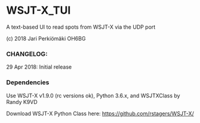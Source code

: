 # WSJT-X_TUI
A text-based UI to read spots from WSJT-X via the UDP port

(c) 2018 Jari Perkiömäki OH6BG


### CHANGELOG:

29 Apr 2018: Initial release

### Dependencies

Use WSJT-X v1.9.0 (rc versions ok), Python 3.6.x, and WSJTXClass by Randy K9VD

Download WSJT-X Python Class here: https://github.com/rstagers/WSJT-X/
